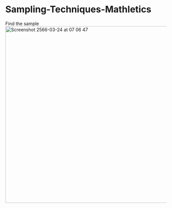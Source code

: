 # Sampling-Techniques-Mathletics
Find the sample
<img width="553" alt="Screenshot 2566-03-24 at 07 06 47" src="https://user-images.githubusercontent.com/95174704/227391153-ed2777d3-28fa-4155-a8ba-81ff4feaf446.png">
